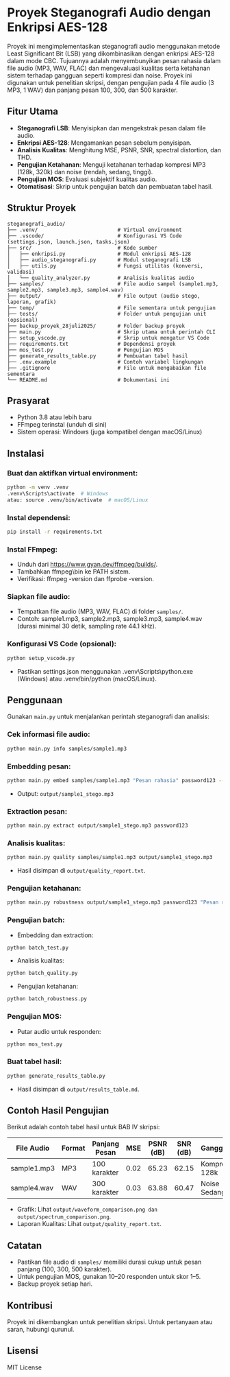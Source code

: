 # Proyek Steganografi Audio dengan Enkripsi AES-128
Proyek ini mengimplementasikan steganografi audio menggunakan metode Least Significant Bit (LSB) yang dikombinasikan dengan enkripsi AES-128 dalam mode CBC. Tujuannya adalah menyembunyikan pesan rahasia dalam file audio (MP3, WAV, FLAC) dan mengevaluasi kualitas serta ketahanan sistem terhadap gangguan seperti kompresi dan noise. Proyek ini digunakan untuk penelitian skripsi, dengan pengujian pada 4 file audio (3 MP3, 1 WAV) dan panjang pesan 100, 300, dan 500 karakter.

## Fitur Utama
- **Steganografi LSB**: Menyisipkan dan mengekstrak pesan dalam file audio.
- **Enkripsi AES-128**: Mengamankan pesan sebelum penyisipan.
- **Analisis Kualitas**: Menghitung MSE, PSNR, SNR, spectral distortion, dan THD.
- **Pengujian Ketahanan**: Menguji ketahanan terhadap kompresi MP3 (128k, 320k) dan noise (rendah, sedang, tinggi).
- **Pengujian MOS**: Evaluasi subjektif kualitas audio.
- **Otomatisasi**: Skrip untuk pengujian batch dan pembuatan tabel hasil.

## Struktur Proyek
```
steganografi_audio/
├── .venv/                          # Virtual environment
├── .vscode/                        # Konfigurasi VS Code (settings.json, launch.json, tasks.json)
├── src/                            # Kode sumber
│   ├── enkripsi.py                 # Modul enkripsi AES-128
│   ├── audio_steganografi.py       # Modul steganografi LSB
│   ├── utils.py                    # Fungsi utilitas (konversi, validasi)
│   └── quality_analyzer.py         # Analisis kualitas audio
├── samples/                        # File audio sampel (sample1.mp3, sample2.mp3, sample3.mp3, sample4.wav)
├── output/                         # File output (audio stego, laporan, grafik)
├── temp/                           # File sementara untuk pengujian
├── tests/                          # Folder untuk pengujian unit (opsional)
├── backup_proyek_28juli2025/       # Folder backup proyek
├── main.py                         # Skrip utama untuk perintah CLI
├── setup_vscode.py                 # Skrip untuk mengatur VS Code
├── requirements.txt                # Dependensi proyek
├── mos_test.py                     # Pengujian MOS
├── generate_results_table.py       # Pembuatan tabel hasil
├── .env.example                    # Contoh variabel lingkungan
├── .gitignore                      # File untuk mengabaikan file sementara
└── README.md                       # Dokumentasi ini
```
## Prasyarat
- Python 3.8 atau lebih baru
- FFmpeg terinstal (unduh di sini)
- Sistem operasi: Windows (juga kompatibel dengan macOS/Linux)

## Instalasi

### Buat dan aktifkan virtual environment:
```bash
python -m venv .venv
.venv\Scripts\activate  # Windows
atau: source .venv/bin/activate  # macOS/Linux
```

### Instal dependensi:
```bash
pip install -r requirements.txt
```

### Instal FFmpeg:
- Unduh dari https://www.gyan.dev/ffmpeg/builds/.
- Tambahkan ffmpeg\bin ke PATH sistem.
- Verifikasi: ffmpeg -version dan ffprobe -version.


### Siapkan file audio:
- Tempatkan file audio (MP3, WAV, FLAC) di folder `samples/`.
- Contoh: sample1.mp3, sample2.mp3, sample3.mp3, sample4.wav (durasi minimal 30 detik, sampling rate 44.1 kHz).


### Konfigurasi VS Code (opsional):
```bash
python setup_vscode.py
```
- Pastikan settings.json menggunakan .venv\Scripts\python.exe (Windows) atau .venv/bin/python (macOS/Linux).


## Penggunaan
Gunakan `main.py` untuk menjalankan perintah steganografi dan analisis:

### Cek informasi file audio:
```bash
python main.py info samples/sample1.mp3
```

### Embedding pesan:
```bash
python main.py embed samples/sample1.mp3 "Pesan rahasia" password123 --format mp3
```
- Output: `output/sample1_stego.mp3`


### Extraction pesan:
```bash
python main.py extract output/sample1_stego.mp3 password123
```

### Analisis kualitas:
```bash
python main.py quality samples/sample1.mp3 output/sample1_stego.mp3
```
- Hasil disimpan di `output/quality_report.txt`.


### Pengujian ketahanan:
```bash
python main.py robustness output/sample1_stego.mp3 password123 "Pesan rahasia"
```

### Pengujian batch:
- Embedding dan extraction:
```bash
python batch_test.py
```
- Analisis kualitas:
```bash
python batch_quality.py
```
- Pengujian ketahanan:
```bash
python batch_robustness.py
```

### Pengujian MOS:
- Putar audio untuk responden:
```bash
python mos_test.py
```

### Buat tabel hasil:
```bash
python generate_results_table.py
```
- Hasil disimpan di `output/results_table.md`.


## Contoh Hasil Pengujian
Berikut adalah contoh tabel hasil untuk BAB IV skripsi:

| File Audio    | Format | Panjang Pesan | MSE  | PSNR (dB) | SNR (dB) | Gangguan       | BER (%) | Status Ekstraksi | MOS |
| ------------- |--------|----------------|------|-----------|----------|----------------|---------|-------------------|-----|
| sample1.mp3   | MP3    | 100 karakter   | 0.02 | 65.23     | 62.15    | Kompresi 128k  | 0.12    | Berhasil          | 4.5 |
| sample4.wav   | WAV    | 300 karakter   | 0.03 | 63.88     | 60.47    | Noise Sedang   | 5.67    | Gagal             | 4.2 |

- Grafik: Lihat `output/waveform_comparison.png dan output/spectrum_comparison.png`.
- Laporan Kualitas: Lihat `output/quality_report.txt`.

## Catatan

- Pastikan file audio di `samples/` memiliki durasi cukup untuk pesan panjang (100, 300, 500 karakter).
- Untuk pengujian MOS, gunakan 10–20 responden untuk skor 1–5.
- Backup proyek setiap hari.

## Kontribusi
Proyek ini dikembangkan untuk penelitian skripsi. Untuk pertanyaan atau saran, hubungi qurunul.

## Lisensi
MIT License
